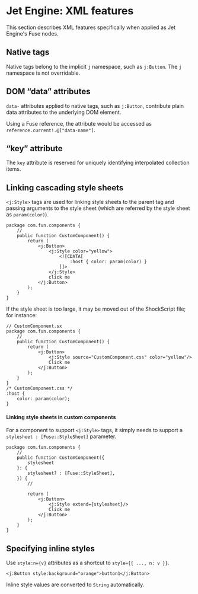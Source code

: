 # Jet Engine: XML features

This section describes XML features specifically when applied as Jet Engine's Fuse nodes.

## Native tags

Native tags belong to the implicit `j` namespace, such as `j:Button`. The `j` namespace is not overridable.

## DOM “data” attributes

`data-` attributes applied to native tags, such as `j:Button`, contribute plain data attributes to the underlying DOM element.

Using a Fuse reference, the attribute would be accessed as `reference.current!.@["data-name"]`.

## “key” attribute

The `key` attribute is reserved for uniquely identifying interpolated collection items.

## Linking cascading style sheets

`<j:Style>` tags are used for linking style sheets to the parent tag and passing arguments to the style sheet (which are referred by the style sheet as `param(color)`).

```
package com.fun.components {
    //
    public function CustomComponent() {
        return (
            <j:Button>
                <j:Style color="yellow">
                    <![CDATA[
                        :host { color: param(color) }
                    ]]>
                </j:Style>
                click me
            </j:Button>
        );
    }
}
```

If the style sheet is too large, it may be moved out of the ShockScript file; for instance:

```plain
// CustomComponent.sx
package com.fun.components {
    //
    public function CustomComponent() {
        return (
            <j:Button>
                <j:Style source="CustomComponent.css" color="yellow"/>
                Click me
            </j:Button>
        );
    }
}
/* CustomComponent.css */
:host {
    color: param(color);
}
```

#### Linking style sheets in custom components

For a component to support `<j:Style>` tags, it simply needs to support a `stylesheet : [Fuse::StyleSheet]` parameter.

```
package com.fun.components {
    //
    public function CustomComponent({
        stylesheet
    }: {
        stylesheet? : [Fuse::StyleSheet],
    }) {
        //

        return (
            <j:Button>
                <j:Style extend={stylesheet}/>
                Click me
            </j:Button>
        );
    }
}
```

## Specifying inline styles

Use `style:n={v}` attributes as a shortcut to `style={{ ..., n: v }}`.

```
<j:Button style:background="orange">button1</j:Button>
```

Inline style values are converted to `String` automatically.